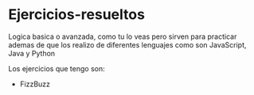 # Ejercicios-resueltos

Logica basica o avanzada, como tu lo veas pero sirven para practicar ademas de que los realizo de diferentes lenguajes como son JavaScript, Java y Python

Los ejercicios que tengo son:
  - FizzBuzz
    
